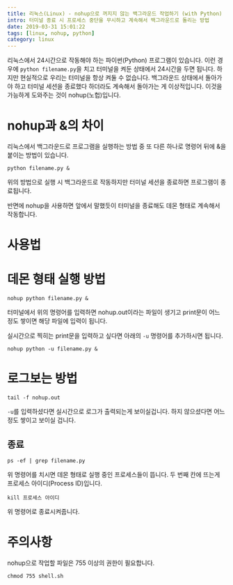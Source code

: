 ```yaml
---
title: 리눅스(Linux) - nohup으로 꺼지지 않는 백그라운드 작업하기 (with Python)
intro: 터미널 종료 시 프로세스 중단을 무시하고 계속해서 백그라운드로 돌리는 방법
date: 2019-03-31 15:01:22
tags: [linux, nohup, python]
category: linux
---
```

리눅스에서 24시간으로 작동해야 하는 파이썬(Python) 프로그램이 있습니다. 이런 경우에 `python filename.py`을 치고 터미널을 켜둔 상태에서 24시간을 두면 됩니다. 하지만 현실적으로 우리는 터미널을 항상 켜둘 수 없습니다. 백그라운드 상태에서 돌아가야 하고 터미널 세션을 종료했다 하더라도 계속해서 돌아가는 게 이상적입니다. 이것을 가능하게 도와주는 것이 nohup(노헙)입니다.

# nohup과 &의 차이

리눅스에서 백그라운드로 프로그램을 실행하는 방법 중 또 다른 하나로 명령어 뒤에 &을 붙이는 방법이 있습니다.

```terminal
python filename.py &
```

위의 방법으로 실행 시 백그라운드로 작동하지만 터미널 세션을 종료하면 프로그램이 종료됩니다.

반면에 nohup을 사용하면 앞에서 말했듯이 터미널을 종료해도 데몬 형태로 계속해서 작동합니다.

# 사용법

# 데몬 형태 실행 방법

```terminal
nohup python filename.py &
```

터미널에서 위의 명령어를 입력하면 nohup.out이라는 파일이 생기고 print문이 어느 정도 쌓이면 해당 파일에 입력이 됩니다.

실시간으로 찍히는 print문을 입력하고 싶다면 아래의 `-u` 명령어를 추가하시면 됩니다.

```terminal
nohup python -u filename.py &
```

# 로그보는 방법

```terminal
tail -f nohup.out
```

`-u`를 입력하셨다면 실시간으로 로그가 출력되는게 보이실겁니다. 하지 않으셨다면 어느정도 쌓이고 보이실 겁니다.

## 종료

```terminal
ps -ef | grep filename.py
```

위 명령어를 치시면 데몬 형태로 실행 중인 프로세스들이 뜹니다. 두 번째 칸에 뜨는게 프로세스 아이디(Process ID)입니다.

```terminal
kill 프로세스 아이디
```

위 명령어로 종료시켜줍니다.

# 주의사항

nohup으로 작업할 파일은 755 이상의 권한이 필요합니다.

```terminal
chmod 755 shell.sh
```
